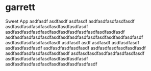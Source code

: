 # garrett
Sweet App
asdfasdf
asdfasdf
asdfasdf
asdfasdfasdfasdfasdf
asdfasdfasdfasdfasdfasdfasdfasdfasdf
asdfasdfasdfasdfasdfasdfasdfasdfasdfasdfasdfasdfasdf
asdfasdfasdfasdfasdfasdfasdfasdfasdfasdfasdfasdfasdfasdfasdf
asdfasdfasdfasdfasdfasdf
asdfasdf
asdf
asdfasdf
asdfasdfasdf
asdfasdfasdfasdf
asdfasdfasdfasdfasdf
asdfasdfasdfasdfasdfasdf
asdfasdfasdfasdfasdfasdfasdf
asdfasdfasdfasdfasdfasdfasdfasdf
asdfasdfasdfasdfasdfasdfasdfasdfasdf
asdfasdfasdfasdfasdfasdfasdfasdfasdfasdf
